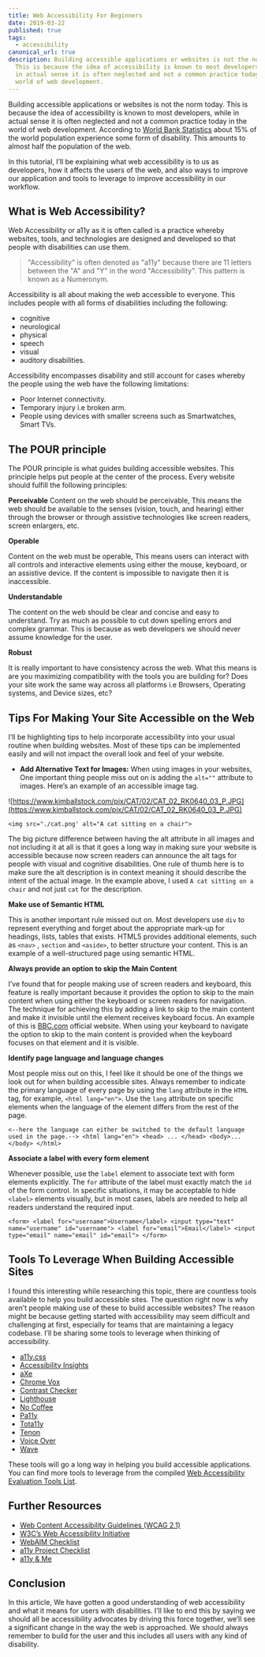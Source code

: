 ```yaml
---
title: Web Accessibility For Beginners
date: 2019-03-22
published: true
tags:
  - accessibility
canonical_url: true
description: Building accessible applications or websites is not the norm today.
  This is because the idea of accessibility is known to most developers, while
  in actual sense it is often neglected and not a common practice today in the
  world of web development.
---
```

Building accessible applications or websites is not the norm today. This is because the idea of accessibility is known to most developers, while in actual sense it is often neglected and not a common practice today in the world of web development. According to [World Bank Statistics](https://www.worldbank.org/en/topic/disability) about 15% of the world population experience some form of disability. This amounts to almost half the population of the web.

In this tutorial, I’ll be explaining what web accessibility is to us as developers, how it affects the users of the web, and also ways to improve our application and tools to leverage to improve accessibility in our workflow.

## What is Web Accessibility?

Web Accessibility or a11y as it is often called is a practice whereby websites, tools, and technologies are designed and developed so that people with disabilities can use them.

> "Accessibility" is often denoted as "a11y" because there are 11 letters between the "A" and "Y" in the word "Accessibility". This pattern is known as a Numeronym.

Accessibility is all about making the web accessible to everyone. This includes people with all forms of disabilities including the following:

* cognitive
* neurological
* physical
* speech
* visual
* auditory disabilities.

Accessibility encompasses disability and still account for cases whereby the people using the web have the following limitations:

* Poor Internet connectivity.
* Temporary injury i.e broken arm.
* People using devices with smaller screens such as Smartwatches, Smart TVs.

## The POUR principle

The POUR principle is what guides building accessible websites. This principle helps put people at the center of the process. Every website should fulfill the following principles:

**Perceivable**
Content on the web should be perceivable, This means the web should be available to the senses (vision, touch, and hearing) either through the browser or through assistive technologies like screen readers, screen enlargers, etc.

**Operable**

Content on the web must be operable, This means users can interact with all controls and interactive elements using either the mouse, keyboard, or an assistive device. If the content is impossible to navigate then it is inaccessible.

**Understandable**

The content on the web should be clear and concise and easy to understand. Try as much as possible to cut down spelling errors and complex grammar. This is because as web developers we should never assume knowledge for the user.

**Robust**

It is really important to have consistency across the web. What this means is are you maximizing compatibility with the tools you are building for? Does your site work the same way across all platforms i.e Browsers, Operating systems, and Device sizes, etc?

## Tips For Making Your Site Accessible on the Web

I’ll be highlighting tips to help incorporate accessibility into your usual routine when building websites. Most of these tips can be implemented easily and will not impact the overall look and feel of your website.

* **Add Alternative Text for Images:** When using images in your websites, One important thing people miss out on is adding the `alt=""` attribute to images. Here’s an example of an accessible image tag.

![https://www.kimballstock.com/pix/CAT/02/CAT_02_RK0640_03_P.JPG](https://www.kimballstock.com/pix/CAT/02/CAT_02_RK0640_03_P.JPG)

`<img src="./cat.png' alt="A cat sitting on a chair">`

The big picture difference between having the alt attribute in all images and not including it at all is that it goes a long way in making sure your website is accessible because now screen readers can announce the alt tags for people with visual and cognitive disabilities. One rule of thumb here is to make sure the alt description is in context meaning it should describe the intent of the actual image. In the example above, I used `A cat sitting on a chair` and not just `cat` for the description.

**Make use of Semantic HTML**

This is another important rule missed out on. Most developers use `div` to represent everything and forget about the appropriate mark-up for headings, lists, tables that exists. HTML5 provides additional elements, such as `<nav>` , `section` and `<aside>`, to better structure your content. This is an example of a well-structured page using semantic HTML.

**Always provide an option to skip the Main Content**

I’ve found that for people making use of screen readers and keyboard, this feature is really important because it provides the option to skip to the main content when using either the keyboard or screen readers for navigation. The technique for achieving this by adding a link to skip to the main content and make it invisible until the element receives keyboard focus. An example of this is [BBC.com](http://BBC.com) official website. When using your keyboard to navigate the option to skip to the main content is provided when the keyboard focuses on that element and it is visible.

**Identify page language and language changes**

Most people miss out on this, I feel like it should be one of the things we look out for when building accessible sites. Always remember to indicate the primary language of every page by using the `lang` attribute in the `HTML` tag, for example, `<html lang="en">`. Use the `lang` attribute on specific elements when the language of the element differs from the rest of the page.

`<--here the language can either be switched to the default language used in the page.--> <html lang="en"> <head> ... </head> <body>...</body> </html>`

**Associate a label with every form element**

Whenever possible, use the `label` element to associate text with form elements explicitly. The `for` attribute of the label must exactly match the `id` of the form control. In specific situations, it may be acceptable to hide `<label>` elements visually, but in most cases, labels are needed to help all readers understand the required input.

`<form> <label for="username">Username</label> <input type="text" name="username" id="username"> <label for="email">Email</label> <input type="email" name="email" id="email"> </form>`

## Tools To Leverage When Building Accessible Sites

I found this interesting while researching this topic, there are countless tools available to help you build accessible sites. The question right now is why aren’t people making use of these to build accessible websites? The reason might be because getting started with accessibility may seem difficult and challenging at first, especially for teams that are maintaining a legacy codebase. I’ll be sharing some tools to leverage when thinking of accessibility.

* [a11y.css](http://ffoodd.github.io/a11y.css/)
* [Accessibility Insights](https://accessibilityinsights.io/)
* [aXe](https://www.deque.com/axe/)
* [Chrome Vox](http://www.chromevox.com/)
* [Contrast Checker](https://contrastchecker.com/)
* [Lighthouse](https://chrome.google.com/webstore/detail/lighthouse/blipmdconlkpinefehnmjammfjpmpbjk)
* [No Coffee](https://chrome.google.com/webstore/detail/nocoffee/jjeeggmbnhckmgdhmgdckeigabjfbddl)
* [Pa11y](http://pa11y.org/)
* [Tota11y](https://khan.github.io/tota11y/)
* [Tenon](https://www.tenon.io/)
* [Voice Over](http://www.apple.com/accessibility/voiceover/)
* [Wave](http://wave.webaim.org/)

These tools will go a long way in helping you build accessible applications. You can find more tools to leverage from the compiled [Web Accessibility Evaluation Tools List](https://www.w3.org/WAI/ER/tools/).

## Further Resources

* [Web Content Accessibility Guidelines (WCAG 2.1)](http://www.w3.org/TR/WCAG20/)
* [W3C’s Web Accessibility Initiative](http://www.w3.org/WAI/)
* [WebAIM Checklist](https://webaim.org/standards/wcag/checklist)
* [a11y Project Checklist](https://a11yproject.com/checklist)
* [a11y & Me](https://a11y.me/)

## Conclusion

In this article, We have gotten a good understanding of web accessibility and what it means for users with disabilities. I’ll like to end this by saying we should all be accessibility advocates by driving this force together, we’ll see a significant change in the way the web is approached. We should always remember to build for the user and this includes all users with any kind of disability.
